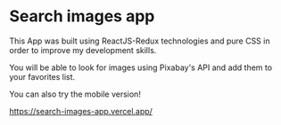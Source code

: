 # Search images app

This App was built using ReactJS-Redux technologies and pure CSS in order to improve my development skills.

You will be able to look for images using Pixabay's API and add them to your favorites list.

You can also try the mobile version!

https://search-images-app.vercel.app/

